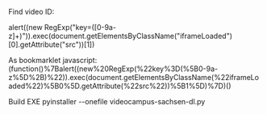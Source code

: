 Find video ID:

alert((new RegExp("key=([0-9a-z]+)")).exec(document.getElementsByClassName("iframeLoaded")[0].getAttribute("src"))[1])

As bookmarklet
javascript:(function()%7Balert((new%20RegExp(%22key%3D(%5B0-9a-z%5D%2B)%22)).exec(document.getElementsByClassName(%22iframeLoaded%22)%5B0%5D.getAttribute(%22src%22))%5B1%5D)%7D)()

Build EXE
pyinstaller --onefile videocampus-sachsen-dl.py